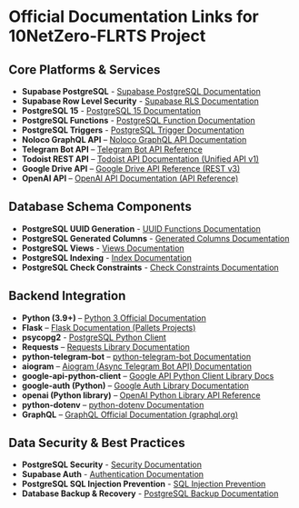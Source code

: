 # Official Documentation Links for 10NetZero-FLRTS Project

## Core Platforms & Services

* **Supabase PostgreSQL** - [Supabase PostgreSQL Documentation](https://supabase.com/docs/guides/database)
* **Supabase Row Level Security** - [Supabase RLS Documentation](https://supabase.com/docs/guides/auth/row-level-security)
* **PostgreSQL 15** - [PostgreSQL 15 Documentation](https://www.postgresql.org/docs/15/index.html)
* **PostgreSQL Functions** - [PostgreSQL Function Documentation](https://www.postgresql.org/docs/15/sql-createfunction.html)
* **PostgreSQL Triggers** - [PostgreSQL Trigger Documentation](https://www.postgresql.org/docs/15/sql-createtrigger.html)
* **Noloco GraphQL API** – [Noloco GraphQL API Documentation](https://guides.noloco.io/api-documentation/api-overview)
* **Telegram Bot API** – [Telegram Bot API Reference](https://core.telegram.org/bots/api)
* **Todoist REST API** – [Todoist API Documentation (Unified API v1)](https://todoist.com/api/v1/docs)
* **Google Drive API** – [Google Drive API Reference (REST v3)](https://developers.google.com/drive/api/reference/rest/v3)
* **OpenAI API** – [OpenAI API Documentation (API Reference)](https://platform.openai.com/docs/api-reference)

## Database Schema Components

* **PostgreSQL UUID Generation** - [UUID Functions Documentation](https://www.postgresql.org/docs/15/functions-uuid.html)
* **PostgreSQL Generated Columns** - [Generated Columns Documentation](https://www.postgresql.org/docs/15/ddl-generated-columns.html)
* **PostgreSQL Views** - [Views Documentation](https://www.postgresql.org/docs/15/sql-createview.html)
* **PostgreSQL Indexing** - [Index Documentation](https://www.postgresql.org/docs/15/indexes.html)
* **PostgreSQL Check Constraints** - [Check Constraints Documentation](https://www.postgresql.org/docs/15/ddl-constraints.html#DDL-CONSTRAINTS-CHECK-CONSTRAINTS)

## Backend Integration 

* **Python (3.9+)** – [Python 3 Official Documentation](https://docs.python.org/3/)
* **Flask** – [Flask Documentation (Pallets Projects)](https://flask.palletsprojects.com/)
* **psycopg2** - [PostgreSQL Python Client](https://www.psycopg.org/docs/)
* **Requests** – [Requests Library Documentation](https://requests.readthedocs.io/en/latest/)
* **python-telegram-bot** – [python-telegram-bot Documentation](https://python-telegram-bot.readthedocs.io/)
* **aiogram** – [Aiogram (Async Telegram Bot API) Documentation](https://docs.aiogram.dev/)
* **google-api-python-client** – [Google API Python Client Library Docs](https://googleapis.github.io/google-api-python-client/docs/)
* **google-auth (Python)** – [Google Auth Library Documentation](https://googleapis.dev/python/google-auth/latest/index.html)
* **openai (Python library)** – [OpenAI Python Library API Reference](https://github.com/openai/openai-python/blob/main/api.md)
* **python-dotenv** – [python-dotenv Documentation](https://saurabh-kumar.com/python-dotenv/)
* **GraphQL** – [GraphQL Official Documentation (graphql.org)](https://graphql.org/learn/)

## Data Security & Best Practices

* **PostgreSQL Security** - [Security Documentation](https://www.postgresql.org/docs/15/security.html)
* **Supabase Auth** - [Authentication Documentation](https://supabase.com/docs/guides/auth)
* **PostgreSQL SQL Injection Prevention** - [SQL Injection Prevention](https://www.postgresql.org/docs/15/sql-syntax-lexical.html#SQL-SYNTAX-CONSTANTS)
* **Database Backup & Recovery** - [PostgreSQL Backup Documentation](https://www.postgresql.org/docs/15/backup.html)